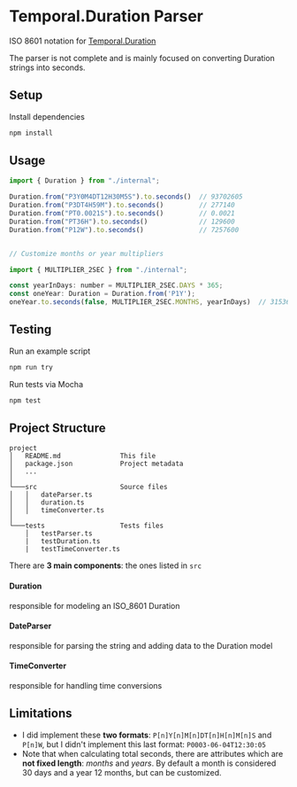 [Temporal.Duration]: https://tc39.es/proposal-temporal/docs/duration.html

# Temporal.Duration Parser

ISO 8601 notation for [Temporal.Duration]  

The parser is not complete and is mainly focused on converting Duration strings into seconds.

## Setup

Install dependencies
```bash
npm install
```

## Usage

```js
import { Duration } from "./internal";

Duration.from("P3Y0M4DT12H30M5S").to.seconds()  // 93702605
Duration.from("P3DT4H59M").to.seconds()         // 277140
Duration.from("PT0.0021S").to.seconds()         // 0.0021
Duration.from("PT36H").to.seconds()             // 129600
Duration.from("P12W").to.seconds()              // 7257600


// Customize months or year multipliers

import { MULTIPLIER_2SEC } from "./internal";

const yearInDays: number = MULTIPLIER_2SEC.DAYS * 365;
const oneYear: Duration = Duration.from('P1Y');
oneYear.to.seconds(false, MULTIPLIER_2SEC.MONTHS, yearInDays)  // 31536000
```

## Testing

Run an example script
```bash
npm run try
```

Run tests via Mocha
```bash
npm test
```

## Project Structure

```
project
│   README.md               This file
│   package.json            Project metadata
│   ...
│
└───src                     Source files
│   │   dateParser.ts
│   │   duration.ts
│   │   timeConverter.ts
│
└───tests                   Tests files
    │   testParser.ts
    |   testDuration.ts
    |   testTimeConverter.ts
```


There are **3 main components**: the ones listed in `src`

#### Duration  
responsible for modeling an ISO_8601 Duration

#### DateParser  
responsible for parsing the string and adding data to the Duration model

#### TimeConverter  
responsible for handling time conversions


## Limitations


- I did implement these **two formats**: `P[n]Y[n]M[n]DT[n]H[n]M[n]S` and `P[n]W`, but I didn't implement this last format: `P0003-06-04T12:30:05`
- Note that when calculating total seconds, there are attributes which are **not fixed length**: *months* and *years*.  By default a month is considered 30 days and a year 12 months, but can be customized.

